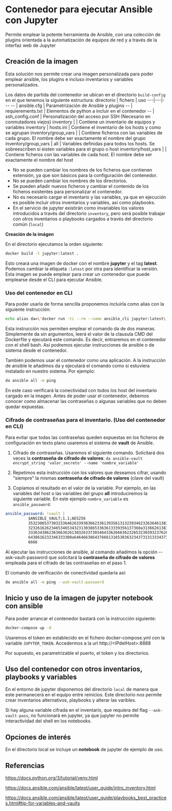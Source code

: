 # Contenedor para ejecutar Ansible con Jupyter

Permite emplear la potente herramienta de Ansible, con una colección de plugins orientada a la automatización de equipos de red y a través de la interfaz web de Jupyter

## Creación de la imagen

Esta solución nos permite crear una imagen personalizada para poder emplear ansible, los plugins e incluso inventarios y variables personalizados.

Los datos de partida del contenedor se ubican en el directorio `build-config` en el que tenemos la siguiente estructura:
directorio | fichero  | uso
---|---|---
-- | ansible.cfg | Parametrización de Ansible y plugins
-- | requierements.txt | Elementos de python a incluir en el contenedor
-- | ssh_config.conf | Personalización del acceso por SSH (Necesario en conmutadores viejos)
inventory |  | Contiene un inventario de equipos y variables
inventory | hosts.ini | Contiene el inventario de los hosts y como se agrupan
inventory/group_vars |  | Contiene ficheros con las variables de cada grupo. El nombre debe ser exactamente el nombre del grupo
inventory/group_vars | all | Variables definidas para todos los hosts. Se sobreescriben si eisten variables para el grupo o host
inventory/host_vars |  | Contiene ficheros con las variables de cada host. El nombre debe ser exactamente el nombre del host

* No se pueden cambiar los nombres de los ficheros que contienen extensión, ya que son básicos para la configuración del contenedor.
* No se pueden cambiar los nombres de los directorios.
* Se pueden añadir nuevos ficheros y cambiar el contenido de los ficheros existentes para personalizar el contenedor.
* No es necesario cargar el inventario y las variables, ya que en ejecución es posible incluir otros inventarios y variables, así como playbooks.
* En el servicio de jupyter existirán como invariables los valores introducidos a través del directorio `inventory`, pero será posible trabajar con otros inventarios o playbooks cargados a través del directorio común (`local`)

**Creación de la imágen**

En el directorio ejecutamos la orden siguiente:
```bash
docker build -t jupyter:latest .
```

Esto creará una imagen de docker con el nombre **jupyter** y el tag **latest**. Podemos cambiar la etiqueta `:latest` por otra para identificar la versión. Esta imagen se puede emplear para crear un contenedor que puede emplearse desde el CLI para ejecutar Ansible.

### Uso del contenedor en CLI

Para poder usarla de forma sencilla proponemos incluirla como alias con la siguiente instrucción:

```bash
echo alias da=\'docker run -ti --rm --name ansible_cli jupyter:latest\' >> ~/.bash_aliases
```

Esta instrucción nos permiten emplear el comando da de dos maneras. Simplemente da sin argumentos, leerá el valor de la clausula CMD del Dockerfile y ejecutará este comando. Es decir, entraremos en el contenedor con el shell bash. Así podremos ejecutar instrucciones de ansible o de sistema desde el contenedor.

También podemos usar el contenedor como una aplicación. A la instrucción de ansible le añadimos da y ejecutará el comando como si estuviera instalado en nuestro sistema. Por ejemplo:

```bash
da ansible all -m ping
```

En este caso verificará la conectividad con todos los host del inventario cargado en la imagen. Antes de poder usar el contenedor, debemos conocer como almacenar las contraseñas o algunas variables que no deben quedar expuestas.

### Cifrado de contraseñas para el inventario. (Uso del contenedor en CLI)

Para evitar que todas las contraseñas queden expuestas en los ficheros de configuración en texto plano usaremos el sistema de **vault** de Ansible. 

1) Cifrado de contraseñas. Usaremos el siguiente comando. Solicitará dos veces la **contraseña de cifrado de valores**:
`da ansible-vault encrypt_string 'valor_secreto' --name 'nombre_variable'`

2) Repetimos esta instrucción con los valores que deseamos cifrar, usando "siempre" la mismas **contraseña de cifrado de valores** (clave del vault)

2) Copiamos el resultado en el valor de la variable. Por ejemplo, en las variables del host o las variables del grupo **all** introduciremos la siguiente variable. En este ejemplo `nombre_variable` es `ansible_password`:
```yaml
ansible_password: !vault |
          $ANSIBLE_VAULT;1.1;AES256
          35323065373032336462633938366233613935613132393462326364613836383666376632333137
          3232616262346534653432313038653363613339356137360a313662613833396538626462343632
          33363438623636636261303263373034643362666362326532303932376265353666336538636532
          6438616232346333300a646466386437666131653836323437313133343735643163623933353139
          6666
```

Al ejecutar las instrucciones de ansible, al comando añadimos la opción --ask-vault-password que solicitará la **contraseña de cifrado de valores** empleada para el cifrado de las contraseñas en el paso 1.

El comando de verificación de conectividad quedaría así:
```bash
da ansible all -m ping --ask-vault-password
```

## Inicio y uso de la imagen de jupyter notebook con ansible

Para poder arrancar el contenedor bastará con la instrucción siguiente:

```bash
docker-compose up -d
```

Usaremos el token en establecido en el fichero docker-compose.yml con la variable `JUPYTER_TOKEN`. Accedermos a la url http://\<IPdelHost\>:8888

Por supuesto, es parametrizable el puerto, el token y los directorios.

## Uso del contenedor con otros inventarios, playbooks y variables

En el entorno de jupyter disponemos del directorio `local` de manera que este permanecerá en el equipo entre reinicios. Este directorio nos permite crear inventarios alternativos, playbooks y alterar las varibles.

Si hay alguna variable cifrada en el inventario, que requiera del flag `--ask-vault-pass`, no funcionará en jupyter, ya que jupyter no permite interactividad del shell en los notebooks.

## Opciones de interés

En el directorio local se incluye un **notebook** de jupyter de ejemplo de uso.

## Referencias

https://docs.python.org/3/tutorial/venv.html

https://docs.ansible.com/ansible/latest/user_guide/intro_inventory.html

https://docs.ansible.com/ansible/latest/user_guide/playbooks_best_practices.html#tip-for-variables-and-vaults
